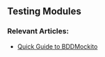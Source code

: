 
## Testing Modules

### Relevant Articles:

- [Quick Guide to BDDMockito](http://www.baeldung.com/bdd-mockito)
